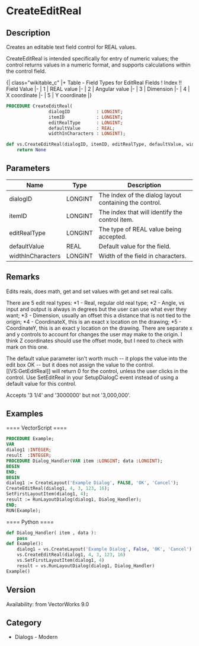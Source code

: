 # CreateEditReal

## Description
Creates an editable text field control for REAL values.

CreateEditReal is intended specifically for entry of numeric values; the control returns values in a numeric format, and supports calculations within the control field.

{| class="wikitable_c"
|+ Table - Field Types for EditReal Fields
! Index !! Field Value
|-
| 1
| REAL value
|-
| 2
| Angular value
|-
| 3
| Dimension
|-
| 4
| X coordinate
|-
| 5
| Y coordinate
|}

```pascal
PROCEDURE CreateEditReal(
				dialogID          : LONGINT;
				itemID            : LONGINT;
				editRealType      : LONGINT;
				defaultValue      : REAL;
				widthInCharacters : LONGINT);
```

```python
def vs.CreateEditReal(dialogID, itemID, editRealType, defaultValue, widthInCharacters):
    return None
```

## Parameters
|Name|Type|Description|
|---|---|---|
|dialogID|LONGINT|The index of the dialog layout containing the control.|
|itemID|LONGINT|The index that will identify the control item.|
|editRealType|LONGINT|The type of REAL value being accepted.|
|defaultValue|REAL|Default value for the field.|
|widthInCharacters|LONGINT|Width of the field in characters.|

## Remarks
Edits reals, does math,  get and set values with get and set real calls.

There are 5 edit real types:
*1 - Real, regular old real type;
*2 - Angle, vs input and output is always in degrees but the user can use what ever they want;
*3 - Dimension, usually an offset this a distance that is not tied to the origin;
*4 - CoordinateX, this is an exact x location on the drawing;
*5 - CoordinateY, this is an exact y location on the drawing. There are separate x and y controls to account for changes the user may make to the origin. I think Z coordinates should use the offset mode, but I need to check with mark on this one.

The default value parameter isn't worth much -- it plops the value into the edit box OK -- but it does not assign the value to the control. [[VS:GetEditReal]] will return 0 for the control, unless the user clicks in the control. Use SetEditReal in your SetupDialogC event instead of using a default value for this control.

Accepts '3 1/4' and '3000000' but not '3,000,000'.

## Examples
==== VectorScript ====
```pascal
PROCEDURE Example;
VAR
dialog1 :INTEGER;
result  :INTEGER;
PROCEDURE Dialog_Handler(VAR item :LONGINT; data :LONGINT);
BEGIN
END;
BEGIN
dialog1 := CreateLayout('Example Dialog', FALSE, 'OK', 'Cancel');
CreateEditReal(dialog1, 4, 3, 123, 16);
SetFirstLayoutItem(dialog1, 4);
result := RunLayoutDialog(dialog1, Dialog_Handler);
END;
RUN(Example);
```
==== Python ====
```python
def Dialog_Handler( item , data ):
	pass
def Example():
	dialog1 = vs.CreateLayout('Example Dialog', False, 'OK', 'Cancel')
	vs.CreateEditReal(dialog1, 4, 3, 123, 16)
	vs.SetFirstLayoutItem(dialog1, 4)
	result = vs.RunLayoutDialog(dialog1, Dialog_Handler)
Example()
```

## Version
Availability: from VectorWorks 9.0

## Category
* Dialogs - Modern

